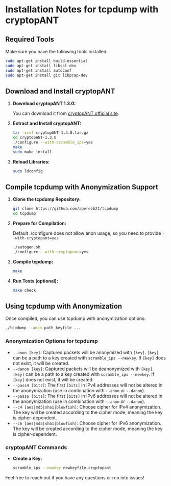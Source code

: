 # Installation Notes for tcpdump with cryptopANT

## Required Tools

Make sure you have the following tools installed:

```bash
sudo apt-get install build-essential
sudo apt-get install libssl-dev
sudo apt-get install autoconf
sudo apt-get install git libpcap-dev
```

## Download and Install cryptopANT

1. **Download cryptopANT 1.3.0:**

   You can download it from [cryptopANT official site](https://ant.isi.edu/software/cryptopANT/index.html).

2. **Extract and Install cryptopANT:**

   ```bash
   tar -xzvf cryptopANT-1.3.0.tar.gz
   cd cryptopANT-1.3.0
   ./configure --with-scramble_ips=yes
   make
   sudo make install
   ```

3. **Reload Libraries:**

   ```bash
   sudo ldconfig
   ```

## Compile tcpdump with Anonymization Support

1. **Clone the tcpdump Repository:**

   ```bash
   git clone https://github.com/aperezb21/tcpdump
   cd tcpdump
   ```

2. **Prepare for Compilation:**

   Default ./configure does not allow anon usage, so you need to provide `--with-cryptopant=yes`

   ```bash
   ./autogen.sh
   ./configure --with-cryptopant=yes
   ```

3. **Compile tcpdump:**

   ```bash
   make
   ```

4. **Run Tests (optional):**

   ```bash
   make check
   ```

## Using tcpdump with Anonymization

Once compiled, you can use tcpdump with anonymization options:

```bash
./tcpdump --anon path_keyfile ...
```

### Anonymization Options for tcpdump

- `--anon [key]`: Captured packets will be anonymized with `[key]`. `[key]` can be a path to a key created with `scramble_ips --newkey`. If `[key]` does not exist, it will be created.
- `--danon [key]`: Captured packets will be deanonymized with `[key]`. `[key]` can be a path to a key created with `scramble_ips --newkey`. If `[key]` does not exist, it will be created.
- `--pass4 [bits]`: The first `[bits]` in IPv4 addresses will not be altered in the anonymization (use in combination with `--anon` or `--danon`).
- `--pass6 [bits]`: The first `[bits]` in IPv6 addresses will not be altered in the anonymization (use in combination with `--anon` or `--danon`).
- `--c4 [aes|md5|sha1|blowfish]`: Choose cipher for IPv4 anonymization. The key will be created according to the cipher mode, meaning the key is cipher-dependent.
- `--c6 [aes|md5|sha1|blowfish]`: Choose cipher for IPv6 anonymization. The key will be created according to the cipher mode, meaning the key is cipher-dependent.

### cryptopANT Commands

- **Create a Key:**

  ```bash
  scramble_ips --newkey newkeyfile.cryptopant
  ```

Feel free to reach out if you have any questions or run into issues!